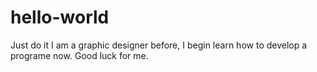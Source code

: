 # hello-world
Just do it
I am a graphic designer before, I begin learn how to develop a programe now. 
Good luck for me.
